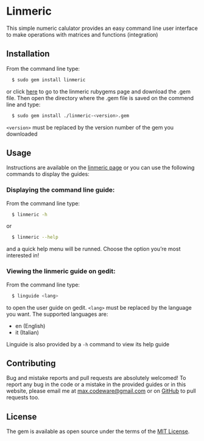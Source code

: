 # Linmeric

This simple numeric calulator provides an easy command line user interface to make operations
with matrices and functions (integration)

## Installation

From the command line type:
```sh
  $ sudo gem install linmeric
```
or click [here](https://rubygems.org/gems/linmeric) to go to the linmeric rubygems page and download the .gem file. Then open the directory where the .gem file is saved on the commend line and type:
```sh
  $ sudo gem install ./linmeric-<version>.gem
```
`<version>` must be replaced by the version number of the gem you downloaded

## Usage
Instructions are available on the [linmeric page](https://max-codeware.github.io/linmeric/) or you can use the following commands
to display the guides:

### Displaying the command line guide:

From the command line type:
```sh
  $ linmeric -h
```
or
```sh
  $ linmeric --help
```
and a quick help menu will be runned. Choose the option you’re most interested in!

### Viewing the linmeric guide on gedit:
From the command line type:
```sh
  $ linguide <lang>
```
to open the user guide on gedit. `<lang>` must be replaced by the language you want. The supported languages are:
* en (English)
* it (Italian)

Linguide is also provided by a `-h` command to view its help guide

## Contributing

Bug and mistake reports and pull requests are absolutely welcomed! To report any bug in the code or a mistake in the provided guides or in this website, please email me at max.codeware@gmail.com or on [GitHub](https://github.com/max-codeware/linmeric/) to pull requests too.

## License

The gem is available as open source under the terms of the [MIT License](http://opensource.org/licenses/MIT).
